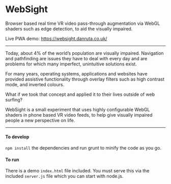 WebSight
===

Browser based real time VR video pass-through augmentation via WebGL shaders such as edge detection, to aid the visually impaired.

Live PWA demo: https://websight.danruta.co.uk/

---

Today, about 4% of the world’s population are visually impaired. Navigation and pathfinding are issues they have to deal with every day and are problems for which many imperfect, unintuitive solutions exist.

For many years, operating systems, applications and websites have provided assistive functionality through overlay filters such as high contrast mode, and inverted colours.

What if we took that concept and applied it to their lives outside of web surfing?

WebSight is a small experiment that uses highly configurable WebGL shaders in phone based VR video feeds, to help give visually impaired people a new perspective on life.

---


#### To develop
```npm install``` the dependencies and run grunt to minify the code as you go.

#### To run
There is a demo ```index.html``` file included. You must serve this via the included ```server.js``` file which you can start with node.js.